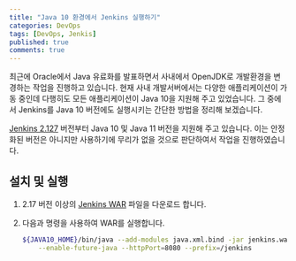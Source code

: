 ```yaml
---
title: "Java 10 환경에서 Jenkins 실행하기"
categories: DevOps
tags: [DevOps, Jenkis]
published: true
comments: true
---
```




최근에 Oracle에서 Java 유료화를 발표하면서 사내에서 OpenJDK로 개발환경을 변경하는 작업을 진행하고 있습니다. 현재 사내 개발서버에서는 다양한 애플리케이션이 가동 중인데 다행히도 모든 애플리케이션이 Java 10을 지원해 주고 있었습니다. 그 중에서 Jenkins를 Java 10 버전에도 실행시키는 간단한 방법을 정리해 보겠습니다.



[Jenkins 2.127](https://jenkins.io/changelog/#v2.127) 버전부터 Java 10 및 Java 11 버전을 지원해 주고 있습니다. 이는 안정화된 버전은 아니지만 사용하기에 무리가 없을 것으로 판단하여서 작업을 진행하였습니다.



## 설치 및 실행

1. 2.17 버전 이상의 [Jenkins WAR](http://mirrors.jenkins.io/war/) 파일을 다운로드 합니다.

2. 다음과 명령을 사용하여 WAR를 실행합니다.

   ```bash
   ${JAVA10_HOME}/bin/java --add-modules java.xml.bind -jar jenkins.war \
       --enable-future-java --httpPort=8080 --prefix=/jenkins
   ```

